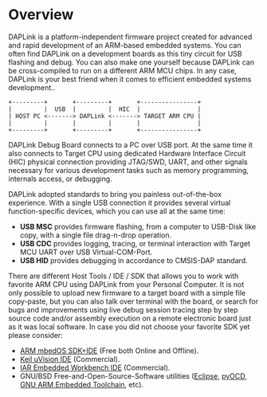 # Overview

DAPLink is a platform-independent firmware project created for advanced and rapid development of an ARM-based embedded systems. You can often find DAPLink on a development boards as this tiny circuit for USB flashing and debug. You can also make one yourself because DAPLink can be cross-compiled to run on a different ARM MCU chips. In any case, DAPLink is your best friend when it comes to efficient embedded systems development..



	+---------+       +---------+       +----------------+
	|         |  USB  |         |  HIC  |                |
	| HOST PC <-------> DAPLink <-------> TARGET ARM CPU |
	|         |       |         |       |                |
	+---------+       +---------+       +----------------+

DAPLink Debug Board connects to a PC over USB port. At the same time it also connects to Target CPU using dedicated Hardware Interface Circuit (HIC) physical connection providing JTAG/SWD, UART, and other signals necessary for various development tasks such as memory programming, internals access, or debugging.

DAPLink adopted standards to bring you painless out-of-the-box experience. With a single USB connection it provides several virtual function-specific devices, which you can use all at the same time:
* **USB MSC** provides firmware flashing, from a computer to USB-Disk like copy, with a single file drag-n-drop operation.
* **USB CDC** provides logging, tracing, or terminal interaction with Target MCU UART over USB Virtual-COM-Port.
* **USB HID** provides debugging in accordance to CMSIS-DAP standard.

There are different Host Tools / IDE / SDK that allows you to work with favorite ARM CPU using DAPLink from your Personal Computer. It is not only possible to upload new firmware to a target board with a simple file copy-paste, but you can also talk over terminal with the board, or search for bugs and improvements using live debug session tracing step by step source code and/or assembly execution on a remote electronic board just as it was local software. In case you did not choose your favorite SDK yet please consider:
* [ARM mbedOS SDK+IDE][mbed] (Free both Online and Offline).
* [Keil uVision IDE][uvision] (Commercial).
* [IAR Embedded Workbench IDE][iar] (Commercial).
* GNU/BSD Free-and-Open-Source-Software utilities ([Eclipse][eclipse], [pyOCD][pyocd], [GNU ARM Embedded Toolchain][gnuarm], etc).

[mbed]: https://developer.mbed.org "arm mbed developer resources"
[uvision]: http://www2.keil.com/mdk5/uvision/ "Keil uVision IDE"
[iar]: https://www.iar.com/iar-embedded-workbench/ "IAR Embedded Workbench IDE"
[eclipse]: https://docs.mbed.com/docs/mbed-os-handbook/en/latest/debugging/debugging_eclipse_pyocd/ "Debugging mbed OS 5 applications with Eclipse"
[pyocd]: https://github.com/mbedmicro/pyOCD "Open-Source Python Library for Programming and Debugging ARM Cortex-M microcontrollers using CMSIS-DAP"
[gnuarm]: https://developer.arm.com/open-source/gnu-toolchain/gnu-rm "GNU ARM Embedded Toolchain"
